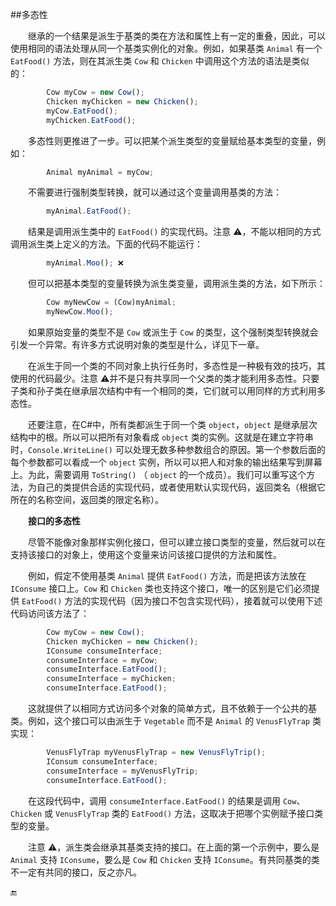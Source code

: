 ##多态性

&emsp;&emsp;继承的一个结果是派生于基类的类在方法和属性上有一定的重叠，因此，可以使用相同的语法处理从同一个基类实例化的对象。例如，如果基类 `Animal` 有一个 `EatFood()` 方法，则在其派生类 `Cow` 和 `Chicken` 中调用这个方法的语法是类似的：

```javascript
        Cow myCow = new Cow();
        Chicken myChicken = new Chicken();
        myCow.EatFood();
        myChicken.EatFood();
```

&emsp;&emsp;多态性则更推进了一步。可以把某个派生类型的变量赋给基本类型的变量，例如：

```javascript
        Animal myAnimal = myCow;
```

&emsp;&emsp;不需要进行强制类型转换，就可以通过这个变量调用基类的方法：

```javascript
        myAnimal.EatFood();
```    

&emsp;&emsp;结果是调用派生类中的 `EatFood()` 的实现代码。注意 ⚠️，不能以相同的方式调用派生类上定义的方法。下面的代码不能运行：

```javascript
        myAnimal.Moo(); ❌
```

&emsp;&emsp;但可以把基本类型的变量转换为派生类变量，调用派生类的方法，如下所示：

```javascript
        Cow myNewCow = (Cow)myAnimal;
        myNewCow.Moo();
```

&emsp;&emsp;如果原始变量的类型不是 `Cow` 或派生于 `Cow` 的类型，这个强制类型转换就会引发一个异常。有许多方式说明对象的类型是什么，详见下一章。

&emsp;&emsp;在派生于同一个类的不同对象上执行任务时，多态性是一种极有效的技巧，其使用的代码最少。注意 ⚠️并不是只有共享同一个父类的类才能利用多态性。只要子类和孙子类在继承层次结构中有一个相同的类，它们就可以用同样的方式利用多态性。

&emsp;&emsp;还要注意，在C#中，所有类都派生于同一个类 `object`，`object` 是继承层次结构中的根。所以可以把所有对象看成 `object` 类的实例。这就是在建立字符串时，`Console.WriteLine()` 可以处理无数多种参数组合的原因。第一个参数后面的每个参数都可以看成一个 `object` 实例，所以可以把人和对象的输出结果写到屏幕上。为此，需要调用 `ToString()` （ `object` 的一个成员）。我们可以重写这个方法，为自己的类提供合适的实现代码，或者使用默认实现代码，返回类名（根据它所在的名称空间，返回类的限定名称）。


&emsp;&emsp;**接口的多态性**

&emsp;&emsp;尽管不能像对象那样实例化接口，但可以建立接口类型的变量，然后就可以在支持该接口的对象上，使用这个变量来访问该接口提供的方法和属性。

&emsp;&emsp;例如，假定不使用基类 `Animal` 提供 `EatFood()` 方法，而是把该方法放在 `IConsume` 接口上。`Cow` 和 `Chicken` 类也支持这个接口，唯一的区别是它们必须提供 `EatFood()` 方法的实现代码（因为接口不包含实现代码），接着就可以使用下述代码访问该方法了：

```javascript
        Cow myCow = new Cow();
        Chicken myChicken = new Chicken();
        IConsume consumeInterface;
        consumeInterface = myCow;
        consumeInterface.EatFood();
        consumeInterface = myChicken;
        consumeInterface.EatFood();   
```

&emsp;&emsp;这就提供了以相同方式访问多个对象的简单方式，且不依赖于一个公共的基类。例如，这个接口可以由派生于 `Vegetable` 而不是 `Animal` 的 `VenusFlyTrap` 类实现：

```javascript
        VenusFlyTrap myVenusFlyTrap = new VenusFlyTrip();
        IConsum consumeInterface;
        consumeInterface = myVenusFlyTrip;
        consumeInterface.EatFood();
```

&emsp;&emsp;在这段代码中，调用 `consumeInterface.EatFood()` 的结果是调用 `Cow`、`Chicken` 或 `VenusFlyTrap` 类的 `EatFood()` 方法，这取决于把哪个实例赋予接口类型的变量。

&emsp;&emsp;注意 ⚠️，派生类会继承其基类支持的接口。在上面的第一个示例中，要么是 `Animal` 支持 `IConsume`，要么是 `Cow` 和 `Chicken` 支持 `IConsume`。有共同基类的类不一定有共同的接口，反之亦凡。







🔚